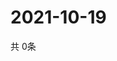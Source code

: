 # 2021-10-19
  共 0条

  <!-- BEGIN -->
  <!-- 最后更新时间Tue Oct 19 2021 09:03:19 GMT+0000 (Coordinated Universal Time) -->
  
  <!-- END -->
  
  